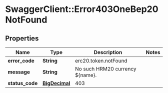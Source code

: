 # SwaggerClient::Error403OneBep20NotFound

## Properties
Name | Type | Description | Notes
------------ | ------------- | ------------- | -------------
**error_code** | **String** | erc20.token.notFound | 
**message** | **String** | No such HRM20 currency ${name}. | 
**status_code** | [**BigDecimal**](BigDecimal.md) | 403 | 

